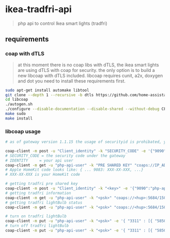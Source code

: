 # ikea-tradfri-api

> php api to control Ikea smart lights (tradfri)

## requirements

### coap with dTLS

> at this moment there is no coap libs with dTLS, 
> the ikea smart lights are using dTLS with coap for security. 
> the only option is to build a new libcoap with dTLS included.
> libcoap requires cunit, a2x, doxygen and dot you need to install
> these requirements first.

```bash
sudo apt-get install automake libtool
git clone --depth 1 --recursive -b dtls https://github.com/home-assistant/libcoap.git
cd libcoap
./autogen.sh
./configure --disable-documentation --disable-shared --without-debug CFLAGS="-DCOAP_DEBUG_FD=stderr"
make sudo
make install
```

### libcoap usage

```bash
# as of gateway version 1.1.15 the usage of securityid is prohibated, you need to register a api user and you will get a pre shared key from the gateway. follow the steps below and all should be well

coap-client -m post -u "Client_identity" -k "SECURITY_CODE" -e '{"9090":"php-api-user"}' "coaps://IP_ADDRESS:5684/15011/9063"
# SECURITY_CODE = the security code under the gateway
# IDENTITY     = your api user
coap-client -m get -u "php-api-user" -k "PRE SHARED KEY" "coaps://IP_ADDRESS:5684/15011/15012" 2> /dev/null
# Apple HomeKit code looks like: { ... 9083: XXX-XX-XXX, ...}
# XXX-XX-XXX is your HomeKit code

# getting tradfri pre shared key
coap-client -m post -u "Client_identity" -k "<key>" -e '{"9090":"php-api-user"}' "coaps://<hub>:5684/15011/9063"
# getting tradfri information
coap-client -m get -u "php-api-user" -k "<psk>" "coaps://<hup>:5684/15001"
# getting tradfri lightBulb status
coap-client -m get -u "php-api-user" -k "<psk>" "coaps://<hup>:5684/15001/65537"

# turn on tradfri lightBulb
coap-client -m put -u "php-api-user" -k "<psk>" -e '{ "3311" : [{ "5850" : 1 ]} }' "coaps://<hup>:5684/15001/65537"
# turn off tradfri lightBulb
coap-client -m put -u "php-api-user" -k "<psk>" -e '{ "3311" : [{ "5850" : 0 ]} }' "coaps://<hup>:5684/15001/65537"
```
